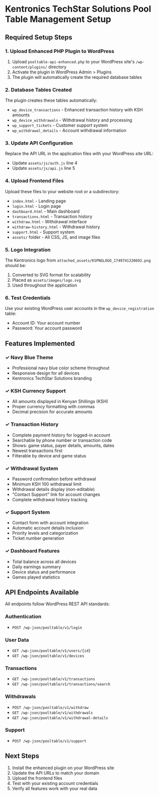 # Kentronics TechStar Solutions Pool Table Management Setup

## Required Setup Steps

### 1. Upload Enhanced PHP Plugin to WordPress

1. Upload `pooltable-api-enhanced.php` to your WordPress site's `/wp-content/plugins/` directory
2. Activate the plugin in WordPress Admin > Plugins
3. The plugin will automatically create the required database tables

### 2. Database Tables Created

The plugin creates these tables automatically:
- `wp_device_transactions` - Enhanced transaction history with KSH amounts
- `wp_device_withdrawals` - Withdrawal history and processing
- `wp_support_tickets` - Customer support system
- `wp_withdrawal_details` - Account withdrawal information

### 3. Update API Configuration

Replace the API URL in the application files with your WordPress site URL:
- Update `assets/js/auth.js` line 4
- Update `assets/js/api.js` line 5

### 4. Upload Frontend Files

Upload these files to your website root or a subdirectory:
- `index.html` - Landing page
- `login.html` - Login page  
- `dashboard.html` - Main dashboard
- `transactions.html` - Transaction history
- `withdraw.html` - Withdrawal interface
- `withdraw-history.html` - Withdrawal history
- `support.html` - Support system
- `assets/` folder - All CSS, JS, and image files

### 5. Logo Integration

The Kentronics logo from `attached_assets/KSPNGLOGO_1749741320692.png` should be:
1. Converted to SVG format for scalability
2. Placed as `assets/images/logo.svg`
3. Used throughout the application

### 6. Test Credentials

Use your existing WordPress user accounts in the `wp_device_registration` table:
- Account ID: Your account number
- Password: Your account password

## Features Implemented

### ✓ Navy Blue Theme
- Professional navy blue color scheme throughout
- Responsive design for all devices
- Kentronics TechStar Solutions branding

### ✓ KSH Currency Support
- All amounts displayed in Kenyan Shillings (KSH)
- Proper currency formatting with commas
- Decimal precision for accurate amounts

### ✓ Transaction History
- Complete payment history for logged-in account
- Searchable by phone number or transaction code
- Shows: game status, payer details, amounts, dates
- Newest transactions first
- Filterable by device and game status

### ✓ Withdrawal System
- Password confirmation before withdrawal
- Minimum KSH 100 withdrawal limit
- Withdrawal details display (non-editable)
- "Contact Support" link for account changes
- Complete withdrawal history tracking

### ✓ Support System
- Contact form with account integration
- Automatic account details inclusion
- Priority levels and categorization
- Ticket number generation

### ✓ Dashboard Features
- Total balance across all devices
- Daily earnings summary
- Device status and performance
- Games played statistics

## API Endpoints Available

All endpoints follow WordPress REST API standards:

### Authentication
- `POST /wp-json/pooltable/v1/login`

### User Data
- `GET /wp-json/pooltable/v1/users/{id}`
- `GET /wp-json/pooltable/v1/devices`

### Transactions
- `GET /wp-json/pooltable/v1/transactions`
- `GET /wp-json/pooltable/v1/transactions/search`

### Withdrawals
- `POST /wp-json/pooltable/v1/withdraw`
- `GET /wp-json/pooltable/v1/withdrawals`
- `GET /wp-json/pooltable/v1/withdrawal-details`

### Support
- `POST /wp-json/pooltable/v1/support`

## Next Steps

1. Install the enhanced plugin on your WordPress site
2. Update the API URLs to match your domain
3. Upload the frontend files
4. Test with your existing account credentials
5. Verify all features work with your real data